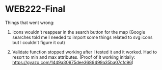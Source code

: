 # WEB222-Final

Things that went wrong:

1. Icons wouldn't reappear in the search button for the map (Google searches told me I needed to import some things related to svg icons but I couldn't figure it out)

2. Validate function stopped working after I tested it and it worked. Had to resort to min and max attributes. (Proof of it working initially: https://gyazo.com/1449a30975dee3689499a35ba07cfc96)
